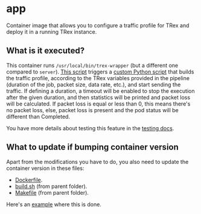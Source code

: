 # app

Container image that allows you to configure a traffic profile for TRex and deploy it in a running TRex instance.

## What is it executed?

This container runs `/usr/local/bin/trex-wrapper` (but a different one compared to `server`). [This script](scripts/trex-wrapper) triggers a [custom Python script](scripts/run-trex) that builds the traffic profile, according to the TRex variables provided in the pipeline (duration of the job, packet size, data rate, etc.), and start sending the traffic. If defining a duration, a timeout will be enabled to stop the execution after the given duration, and then statistics will be printed and packet loss will be calculated. If packet loss is equal or less than 0, this means there's no packet loss, else, packet loss is present and the pod status will be different than Completed.

You have more details about testing this feature in the [testing docs](../../documentation/testing.md).

## What to update if bumping container version

Apart from the modifications you have to do, you also need to update the container version in these files:

- [Dockerfile](Dockerfile).
- [build.sh](../build.sh) (from parent folder).
- [Makefile](../Makefile) (from parent folder).

Here's an [example](https://github.com/openshift-kni/example-cnf/pull/111) where this is done.
